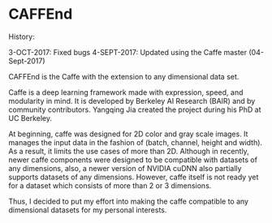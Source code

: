 # CAFFEnd
History:

3-OCT-2017: Fixed bugs
4-SEPT-2017: Updated using the Caffe master (04-Sept-2017)

CAFFEnd is the Caffe with the extension to any dimensional data set. 

Caffe is a deep learning framework made with expression, speed, and modularity in mind. It is developed by Berkeley AI Research (BAIR) and by community contributors. Yangqing Jia created the project during his PhD at UC Berkeley.

At beginning, caffe was designed for 2D color and gray scale images. It manages the input data in the fashion of (batch, channel, height and width). As a result, it limits the use cases of more than 2D. Although in recently, newer caffe components were designed to be compatible with datasets of any dimensions, also, a newer version of NVIDIA cuDNN also partially supports datasets of any dimensions. However, caffe itself is not ready yet for a dataset which consists of more than 2 or 3 dimensions.

Thus, I decided to put my effort into making the caffe compatible to any dimensional datasets for my personal interests.
